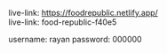live-link: https://foodrepublic.netlify.app/
<br/>
live-link: food-republic-f40e5

username: rayan
password: 000000
